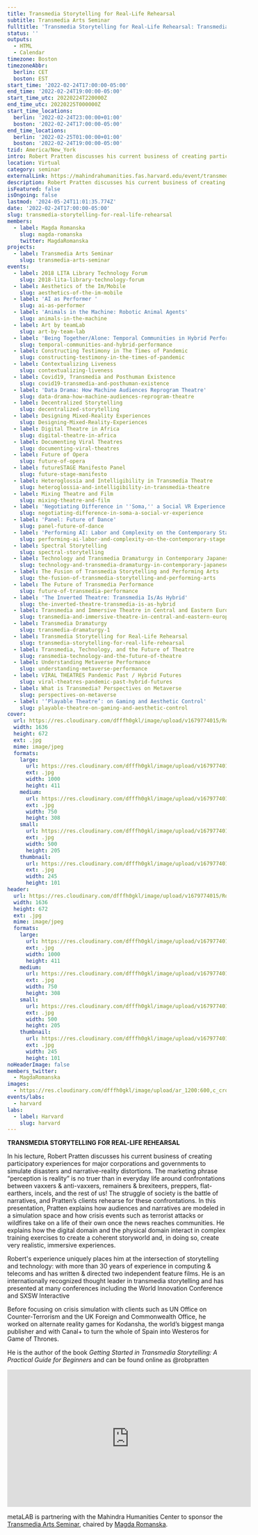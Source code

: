 ```yaml
---
title: Transmedia Storytelling for Real-Life Rehearsal
subtitle: Transmedia Arts Seminar
fulltitle: 'Transmedia Storytelling for Real-Life Rehearsal: Transmedia Arts Seminar'
status: ''
outputs:
  - HTML
  - Calendar
timezone: Boston
timezoneAbbr:
  berlin: CET
  boston: EST
start_time: '2022-02-24T17:00:00-05:00'
end_time: '2022-02-24T19:00:00-05:00'
start_time_utc: 20220224T220000Z
end_time_utc: 20220225T000000Z
start_time_locations:
  berlin: '2022-02-24T23:00:00+01:00'
  boston: '2022-02-24T17:00:00-05:00'
end_time_locations:
  berlin: '2022-02-25T01:00:00+01:00'
  boston: '2022-02-24T19:00:00-05:00'
tzid: America/New_York
intro: Robert Pratten discusses his current business of creating participatory experiences for major corporations and governments to simulate disasters and narrative-reality distortions.
location: Virtual
category: seminar
externalLink: https://mahindrahumanities.fas.harvard.edu/event/transmedia-storytelling-real-life-rehearsal
description: Robert Pratten discusses his current business of creating participatory experiences for major corporations and governments to simulate disasters and…
isFeatured: false
isOngoing: false
lastmod: '2024-05-24T11:01:35.774Z'
date: '2022-02-24T17:00:00-05:00'
slug: transmedia-storytelling-for-real-life-rehearsal
members:
  - label: Magda Romanska
    slug: magda-romanska
    twitter: MagdaRomanska
projects:
  - label: Transmedia Arts Seminar
    slug: transmedia-arts-seminar
events:
  - label: 2018 LITA Library Technology Forum
    slug: 2018-lita-library-technology-forum
  - label: Aesthetics of the Im/Mobile
    slug: aesthetics-of-the-im-mobile
  - label: 'AI as Performer '
    slug: ai-as-performer
  - label: 'Animals in the Machine: Robotic Animal Agents'
    slug: animals-in-the-machine
  - label: Art by teamLab
    slug: art-by-team-lab
  - label: 'Being Together/Alone: Temporal Communities in Hybrid Performances'
    slug: temporal-communities-and-hybrid-performance
  - label: Constructing Testimony in The Times of Pandemic
    slug: constructing-testimony-in-the-times-of-pandemic
  - label: Contextualizing Liveness
    slug: contextualizing-liveness
  - label: Covid19, Transmedia and Posthuman Existence
    slug: covid19-transmedia-and-posthuman-existence
  - label: 'Data Drama: How Machine Audiences Reprogram Theatre'
    slug: data-drama-how-machine-audiences-reprogram-theatre
  - label: Decentralized Storytelling
    slug: decentralized-storytelling
  - label: Designing Mixed-Reality Experiences
    slug: Designing-Mixed-Reality-Experiences
  - label: Digital Theatre in Africa
    slug: digital-theatre-in-africa
  - label: Documenting Viral Theatres
    slug: documenting-viral-theatres
  - label: Future of Opera
    slug: future-of-opera
  - label: futureSTAGE Manifesto Panel
    slug: future-stage-manifesto
  - label: Heteroglossia and Intelligibility in Transmedia Theatre
    slug: heteroglossia-and-intelligibility-in-transmedia-theatre
  - label: Mixing Theatre and Film
    slug: mixing-theatre-and-film
  - label: 'Negotiating Difference in ''Soma,'' a Social VR Experience '
    slug: negotiating-difference-in-soma-a-social-vr-experience
  - label: 'Panel: Future of Dance'
    slug: panel-future-of-dance
  - label: 'Performing AI: Labor and Complexity on the Contemporary Stage'
    slug: performing-ai-labor-and-complexity-on-the-contemporary-stage
  - label: Spectral Storytelling
    slug: spectral-storytelling
  - label: Technology and Transmedia Dramaturgy in Contemporary Japanese Performing Arts
    slug: technology-and-transmedia-dramaturgy-in-contemporary-japanese-performing-arts
  - label: The Fusion of Transmedia Storytelling and Performing Arts
    slug: the-fusion-of-transmedia-storytelling-and-performing-arts
  - label: The Future of Transmedia Performance
    slug: future-of-transmedia-performance
  - label: 'The Inverted Theatre: Transmedia Is/As Hybrid'
    slug: the-inverted-theatre-transmedia-is-as-hybrid
  - label: Transmedia and Immersive Theatre in Central and Eastern Europe
    slug: transmedia-and-immersive-theatre-in-central-and-eastern-europe
  - label: Transmedia Dramaturgy
    slug: transmedia-dramaturgy-1
  - label: Transmedia Storytelling for Real-Life Rehearsal
    slug: transmedia-storytelling-for-real-life-rehearsal
  - label: Transmedia, Technology, and the Future of Theatre
    slug: ransmedia-technology-and-the-future-of-theatre
  - label: Understanding Metaverse Performance
    slug: understanding-metaverse-performance
  - label: VIRAL THEATRES Pandemic Past / Hybrid Futures
    slug: viral-theatres-pandemic-past-hybrid-futures
  - label: What is Transmedia? Perspectives on Metaverse
    slug: perspectives-on-metaverse
  - label: '‘Playable Theatre’: on Gaming and Aesthetic Control'
    slug: playable-theatre-on-gaming-and-aesthetic-control
cover:
  url: https://res.cloudinary.com/dfffh0gkl/image/upload/v1679774015/Robert_Pratten_bw_4c1a397e94.jpg
  width: 1636
  height: 672
  ext: .jpg
  mime: image/jpeg
  formats:
    large:
      url: https://res.cloudinary.com/dfffh0gkl/image/upload/v1679774016/large_Robert_Pratten_bw_4c1a397e94.jpg
      ext: .jpg
      width: 1000
      height: 411
    medium:
      url: https://res.cloudinary.com/dfffh0gkl/image/upload/v1679774016/medium_Robert_Pratten_bw_4c1a397e94.jpg
      ext: .jpg
      width: 750
      height: 308
    small:
      url: https://res.cloudinary.com/dfffh0gkl/image/upload/v1679774017/small_Robert_Pratten_bw_4c1a397e94.jpg
      ext: .jpg
      width: 500
      height: 205
    thumbnail:
      url: https://res.cloudinary.com/dfffh0gkl/image/upload/v1679774016/thumbnail_Robert_Pratten_bw_4c1a397e94.jpg
      ext: .jpg
      width: 245
      height: 101
header:
  url: https://res.cloudinary.com/dfffh0gkl/image/upload/v1679774015/Robert_Pratten_bw_4c1a397e94.jpg
  width: 1636
  height: 672
  ext: .jpg
  mime: image/jpeg
  formats:
    large:
      url: https://res.cloudinary.com/dfffh0gkl/image/upload/v1679774016/large_Robert_Pratten_bw_4c1a397e94.jpg
      ext: .jpg
      width: 1000
      height: 411
    medium:
      url: https://res.cloudinary.com/dfffh0gkl/image/upload/v1679774016/medium_Robert_Pratten_bw_4c1a397e94.jpg
      ext: .jpg
      width: 750
      height: 308
    small:
      url: https://res.cloudinary.com/dfffh0gkl/image/upload/v1679774017/small_Robert_Pratten_bw_4c1a397e94.jpg
      ext: .jpg
      width: 500
      height: 205
    thumbnail:
      url: https://res.cloudinary.com/dfffh0gkl/image/upload/v1679774016/thumbnail_Robert_Pratten_bw_4c1a397e94.jpg
      ext: .jpg
      width: 245
      height: 101
noHeaderImage: false
members_twitter:
  - MagdaRomanska
images:
  - https://res.cloudinary.com/dfffh0gkl/image/upload/ar_1200:600,c_crop/c_limit,h_1200,w_600/v1679774015/Robert_Pratten_bw_4c1a397e94.jpg
events/labs:
  - harvard
labs:
  - label: Harvard
    slug: harvard
---
```

**TRANSMEDIA STORYTELLING FOR REAL-LIFE REHEARSAL**

In his lecture, Robert Pratten discusses his current business of creating participatory experiences for major corporations and governments to simulate disasters and narrative-reality distortions. The marketing phrase “perception is reality” is no truer than in everyday life around confrontations between vaxxers & anti-vaxxers, remainers & brexiteers, preppers, flat-earthers, incels, and the rest of us! The struggle of society is the battle of narratives, and Pratten’s clients rehearse for these confrontations. In this presentation, Pratten explains how audiences and narratives are modeled in a simulation space and how crisis events such as terrorist attacks or wildfires take on a life of their own once the news reaches communities. He explains how the digital domain and the physical domain interact in complex training exercises to create a coherent storyworld and, in doing so, create very realistic, immersive experiences.

Robert's experience uniquely places him at the intersection of storytelling and technology: with more than 30 years of experience in computing & telecoms and has written & directed two independent feature films.   He is an internationally recognized thought leader in transmedia storytelling and has presented at many conferences including the World Innovation Conference and SXSW Interactive

Before focusing on crisis simulation with clients such as UN Office on Counter-Terrorism and the UK Foreign and Commonwealth Office, he worked on alternate reality games for Kodansha, the world’s biggest manga publisher and with Canal+  to turn the whole of Spain into Westeros for Game of Thrones.

He is the author of the book *Getting Started in Transmedia Storytelling: A Practical Guide for Beginners* and can be found online as @robpratten

<iframe width="560" height="315" src="https://www.youtube.com/embed/lt51WTuBfZg" title="YouTube video player" frameborder="0" allow="accelerometer; autoplay; clipboard-write; encrypted-media; gyroscope; picture-in-picture; web-share" allowfullscreen></iframe>

metaLAB is partnering with the Mahindra Humanities Center to sponsor the [Transmedia Arts Seminar]( https://mlml.io/p/transmedia-arts-seminar/), chaired by [Magda Romanska]( https://mlml.io/m/magda-romanska/).